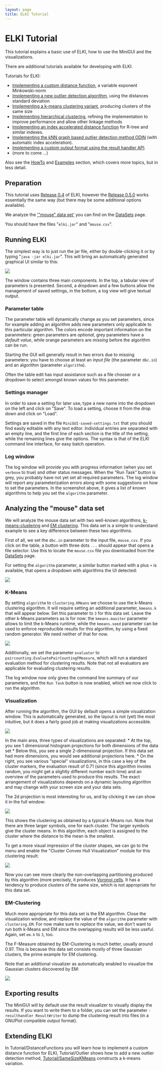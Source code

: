 ```yaml
---
layout: page
title: ELKI Tutorial
---
```



ELKI Tutorial
=============

This tutorial explains a basic use of ELKI, how to use the MiniGUI and the visualizations.

There are additional tutorials available for developing with ELKI.

Tutorials for ELKI:

-   [Implementing a custom distance function](./tutorial/distance_functions), a variable exponent Minkowski-norm
-   [Implementing a new outlier detection algorithm](./tutorial/outlier), using the distances standard deviation
-   [Implementing a k-means clustering variant](./tutorial/same-size_k_means), producing clusters of the same size
-   [Implementing hierarchical clustering](./tutorial/hierarchical_clustering), refining the implementation to improve performance and allow other linkage methods
-   [Implementing an index accelerated distance function](./tutorial/spatial_distance_functions) for R-tree and similar indexes.
-   [Implementing the kNN graph based outlier detection method ODIN](./tutorial/outlier_ODIN) (with automatic index acceleration).
-   [Implementing a custom output format using the result handler API](./tutorial/result_handler).
-   (more to come ...)

Also see the [HowTo](/howto) and [Examples](/examples) section, which covers more topics, but in less detail.

Preparation
-----------

This tutorial uses [Release 0.4](/releases) of ELKI, however the [Release 0.5.0](./releases) works essentially the same way (but there may be some additional options available).

We analyze the ['"mouse" data set'](./datasets) you can find on the [DataSets](./datasets) page.

You should have the files "`elki.jar`" and "`mouse.csv`".

Running ELKI
------------

The simplest way is to just run the jar file, either by double-clicking it or by typing "`java -jar elki.jar`". This will bring an automatically generated graphical UI similar to this:

![](tutorial0.4/tutorial-01-start.png)

The window contains three main components. In the top, a tabular view of parameters is presented. Second, a dropdown and a few buttons allow the management of saved settings, in the bottom, a log view will give textual output.

### Parameter table

The parameter table will dynamically change as you set parameters, since for example adding an algorithm adds new parameters only applicable to this particular algorithm. The colors encode important information on the paranmeters: green parameters are *optional*, grey parameters have a *default value*, while orange parameters are *missing* before the algorithm can be run.

Starting the GUI will generally result in two errors due to missing parameters: you have to choose at least an *input file* (the parameter `dbc.in`) and an algorithm (parameter `algorithm`).

Often the table edit has input assistance such as a file chooser or a dropdown to select amongst known values for this parameter.

### Settings manager

In order to save a setting for later use, type a new name into the dropdown on the left and click on "Save". To load a setting, choose it from the drop down and click on "Load".

Settings are saved in the file `MiniGUI-saved-settings.txt` that you should find easily editable with any text editor. Individual entries are separated with an empty line, and the first line of each section is the title of the setting, while the remaining lines give the options. The syntax is that of the ELKI command line interface, for easy batch operation.

### Log window

The log window will provide you with progress information (when you set `verbose` to true) and other status messages. When the "Run Task" button is grey, you probably have not yet set all required parameters. The log window will report any parameterization errors along with some suggestions on how to set the parameters. In the screenshot above, it gives a list of known algorithms to help you set the `algorithm` parameter.

Analyzing the "mouse" data set
------------------------------

We will analyze the mouse data set with two well-known algorithms, [k-means-clustering](http://en.wikipedia.org/wiki/K-means_clustering) and [EM clustering](http://en.wikipedia.org/wiki/Expectation-maximization_algorithm). This data set is a simple to understand example to see a key difference between these two algorithms.

First of all, we set the `dbc.in` parameter to the input file, `mouse.csv`. If you click on the table, a button with three dots `...` should appear that opens a file selector. Use this to locate the `mouse.csv` file you downloaded from the [DataSets](/datasets) page.

For setting the `algorithm` parameter, a similar button marked with a plus `+` is available, that opens a dropdown with algorithms the UI detected:

![](tutorial0.4/tutorial-02-algorithm.png)

### K-Means

By setting `algorithm` to `clustering.KMeans` we choose to use the k-Means clustering algorithm. It will require setting an additional parameter, `kmeans.k` that will appear below. Set this parameter to `3` for this data set. Leave the other k-Means parameters as is for now: the `kmeans.maxiter` parameter allows to limit the k-Means runtime, while the `kmeans.seed` parameter can be used to enforce reproducible results for this algorithm, by using a fixed random generator. We need neither of that for now.

![](tutorial0.4/tutorial-03-parameters.png)

Additionally, we set the parameter `evaluator` to `paircounting.EvaluatePairCountingFMeasure`, which will run a standard evaluation method for clustering results. Note that not all evaluators are applicable for evaluating clustering results.

The log window now only gives the command line summary of our parameters, and the `Run Task` button is now enabled, which we now click to run the algorithm.

### Visualization

After running the algorithm, the GUI by default opens a simple visualization window. This is automatically generated, so the layout is not (yet) the most intuitive, but it does a fairly good job at making visualizations accessible.

![](tutorial0.4/tutorial-04-visualization.png)

In the main area, three types of visualizations are separated: \* At the top, you see 1 dimensional histogram projections for both dimensions of the data set \* Below this, you see a single 2-dimensional projection. If this data set had more dimensions, you would see additional projections here. \* On the right, you see various "special" visualizations, in this case a key of the cluster markers, the evaluation result of 0.71 (since this algorithm involes random, you might get a slightly different number each time) and an overview of the parameters used to produce this results. The exact arrangement of visualizations depends on a dynamic layouting algorithm and may change with your screen size and your data sets.

The 2d projection is most interesting for us, and by clicking it we can show it in the full window:

![](tutorial0.4/tutorial-05-kmeans.png)

This shows the clustering as obtained by a typical k-Means run. Note that there are three larger symbols, one for each cluster. The larger symbols give the cluster means. In this algorithm, each object is assigned to the cluster where the distance to the mean is the smallest.

To get a more visual impression of the cluster shapes, we can go to the menu and enable the "Cluster Convex Hull Visualization" module for this clustering result:

![](tutorial0.4/tutorial-06-convexhull.png)

Now you can see more clearly the non-overlapping partitioning produced by this algorithm (more precisely, it produces [Voronoi cells](http://en.wikipedia.org/wiki/Voronoi_diagram). It has a tendency to produce clusters of the same size, which is not appropriate for this data set.

### EM-Clustering

Much more appropriate for this data set is the EM algorithm. Close the visualization window, and replace the value of the `algorithm` parameter with `clustering.EM`. For now make sure to *replace* the value, we don't want to run both k-Means and EM since the overlapping results will be less useful. Again, set `em.k` to `3`, too.

The F-Measure obtained by EM-Clustering is much better, usually around 0.97. This is because this data set consists mostly of three Gaussian clusters, the prime example for EM clustering.

Note that an additional visualizer as automatically enabled to visualize the Gaussian clusters discovered by EM:

![](tutorial0.4/tutorial-07-em.png)

Exporting results
-----------------

The MiniGUI will by default use the result visualizer to visually display the results. If you want to write them to a folder, you can set the parameter `-resulthandler ResultWriter` to dump the clustering result into files (in a GNUPlot compatible output format).

Extending ELKI
--------------

In Tutorial/DistanceFunctions you will learn how to implement a custom distance function for ELKI, Tutorial/Outlier shows how to add a new outlier detection method, [Tutorial/SameSizeKMeans](/tutorial/same-size_k_means) constructs a k-means variation.
